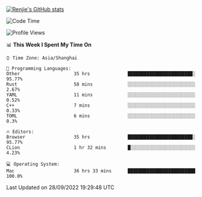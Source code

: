 [![Renjie's GitHub stats](https://github-readme-stats.vercel.app/api?username=liurenjie1024&show_icons=true&theme=chartreuse-dark)](https://github.com/anuraghazra/github-readme-stats)

<!--START_SECTION:waka-->
![Code Time](http://img.shields.io/badge/Code%20Time-211%20hrs%2042%20mins-blue)

![Profile Views](http://img.shields.io/badge/Profile%20Views-20-blue)

📊 **This Week I Spent My Time On** 

```text
⌚︎ Time Zone: Asia/Shanghai

💬 Programming Languages: 
Other                    35 hrs              ████████████████████████░   95.77% 
Rust                     58 mins             ░░░░░░░░░░░░░░░░░░░░░░░░░   2.67% 
YAML                     11 mins             ░░░░░░░░░░░░░░░░░░░░░░░░░   0.52% 
C++                      7 mins              ░░░░░░░░░░░░░░░░░░░░░░░░░   0.33% 
TOML                     6 mins              ░░░░░░░░░░░░░░░░░░░░░░░░░   0.3%

🔥 Editors: 
Browser                  35 hrs              ████████████████████████░   95.77% 
CLion                    1 hr 32 mins        █░░░░░░░░░░░░░░░░░░░░░░░░   4.23%

💻 Operating System: 
Mac                      36 hrs 33 mins      █████████████████████████   100.0%

```


 Last Updated on 28/09/2022 19:29:48 UTC
<!--END_SECTION:waka-->

